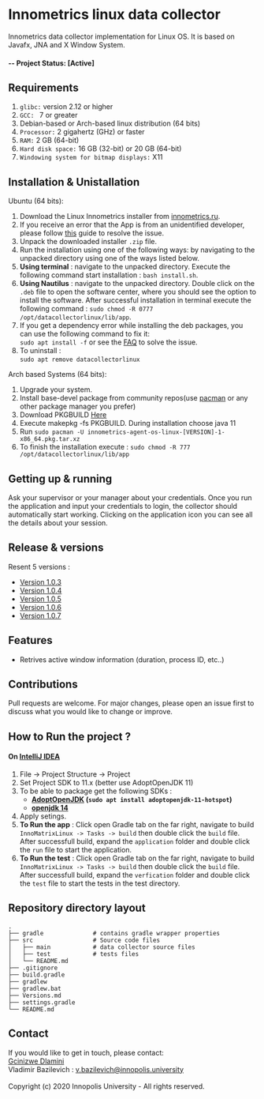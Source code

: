 # Innometrics linux data collector

Innometrics data collector implementation for Linux OS. It is based on Javafx, JNA and X Window System.

#### -- Project Status: [Active]

## Requirements

1. `glibc:` version 2.12 or higher
1. `GCC: ` 7 or greater
1. Debian-based or Arch-based linux distribution (64 bits)
1. `Processor:` 2 gigahertz (GHz) or faster
1. `RAM:` 2 GB (64-bit)
1. `Hard disk space:` 16 GB (32-bit) or 20 GB (64-bit)
1. `Windowing system for bitmap displays:` X11

## Installation & Unistallation

Ubuntu (64 bits):

1. Download the Linux Innometrics installer from [innometrics.ru](https://innometrics.ru/index.html).
1. If you receive an error that the App is from an unidentified developer, please follow [this](https://innopolis.ru) guide to resolve the issue.
1. Unpack the downloaded installer `.zip` file.
1. Run the installation using one of the following ways: by navigating to the unpacked directory using one of the ways listed below.
  1. <strong>Using terminal</strong> : navigate to the unpacked directory. Execute the following command start installation : `bash install.sh`.
  1. <strong>Using Nautilus</strong> : navigate to the unpacked directory. Double click on the `.deb` file to open the software center, where you should see the option to install the software. After successful installation in terminal execute the following command : `sudo chmod -R 0777 /opt/datacollectorlinux/lib/app`.
1. If you get a dependency error while installing the deb packages, you can use the following command to fix it: <br>
`sudo apt install -f` or see the [FAQ](https://innometrics.ru/index.html) to solve the issue.
1. To uninstall : <br>
`sudo apt remove datacollectorlinux`

Arch based Systems (64 bits):

1. Upgrade your system.
1. Install base-devel package from community repos(use [pacman](https://wiki.archlinux.org/index.php/Pacman) or any other package manager you prefer)
1. Download PKGBUILD [Here](https://innometric.guru/files/collectors-files/linux_collector/Arch/PKGBUILD)
1. Execute makepkg -fs PKGBUILD. During installation choose java 11
1. Run `sudo pacman -U innometrics-agent-os-linux-[VERSION]-1-x86_64.pkg.tar.xz`
1. To finish the installation execute : `sudo chmod -R 777 /opt/datacollectorlinux/lib/app`

## Getting up & running

Ask your supervisor or your manager about your credentials. Once you run the application and input your credentials to login, the collector should automatically start working. Clicking on the application icon you can see all the details about your session.

## Release & versions

Resent 5 versions : 
* [Version 1.0.3]()
* [Version 1.0.4]()
* [Version 1.0.5](Versions.md)
* [Version 1.0.6](Versions.md)
* [Version 1.0.7](Versions.md)


## Features

* Retrives active window information (duration, process ID, etc..)


## Contributions
Pull requests are welcome. For major changes, please open an issue first to discuss what you would like to change or improve.


## How to Run the project ?
#### On [IntelliJ IDEA](https://www.jetbrains.com/idea/)
1. File -> Project Structure -> Project
1. Set Project SDK to 11.x (better use AdoptOpenJDK 11)
1. To be able to package get the following SDKs :
    * <b>[AdoptOpenJDK](https://adoptopenjdk.net/) (`sudo apt install adoptopenjdk-11-hotspot`)</b>
    * <b>[openjdk 14](https://jdk.java.net/14/) </b>
1. Apply setings.
1. <b>To Run the app</b> : Click open Gradle tab on the far right, navigate to build `InnoMatrixLinux -> Tasks -> build` then double click the `build` file. After successfull build, expand the `application` folder and double click the `run` file to start the application.
1. <b>To Run the test</b> : Click open Gradle tab on the far right, navigate to build `InnoMatrixLinux -> Tasks -> build` then double click the `build` file. After successfull build, expand the `verfication` folder and double click the `test` file to start the tests in the test directory.



## Repository directory layout

    .
    ├── gradle              # contains gradle wrapper properties
    ├── src                 # Source code files
    │   ├── main            # data collector source files
    │   ├── test            # tests files
    │   └── README.md           
    ├── .gitignore
    ├── build.gradle  
    ├── gradlew          
    ├── gradlew.bat  
    ├── Versions.md   
    ├── settings.gradle   
    └── README.md

## Contact
If you would like to get in touch, please contact: <br/>
[Gcinizwe Dlamini](https://github.com/Gci04) <br>
Vladimir Bazilevich : v.bazilevich@innopolis.university<br><br>
Copyright (c) 2020 Innopolis University - All rights reserved.
